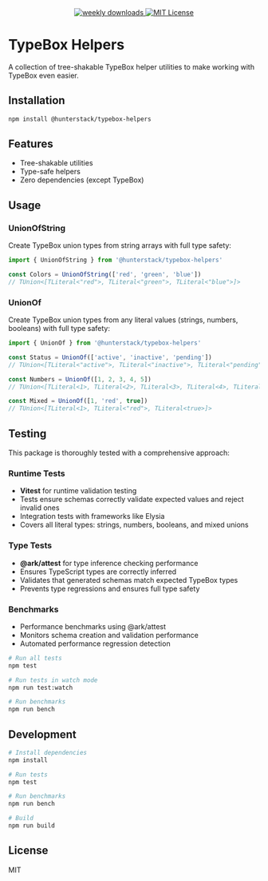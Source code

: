 <div align="center">
  <a href="https://www.npmjs.com/package/@hunterstack/typebox-helpers">
    <img alt="weekly downloads" src="https://img.shields.io/npm/dw/@hunterstack/typebox-helpers?logo=npm" />
  </a>
  <a href="https://github.com/hunterwilhelm/typebox-helpers/blob/main/LICENSE">
    <img alt="MIT License" src="https://img.shields.io/github/license/hunterwilhelm/typebox-helpers?logo=open-source-initiative" />
  </a>
</div>

# TypeBox Helpers

A collection of tree-shakable TypeBox helper utilities to make working with TypeBox even easier.

## Installation

```bash
npm install @hunterstack/typebox-helpers
```

## Features

- Tree-shakable utilities
- Type-safe helpers
- Zero dependencies (except TypeBox)

## Usage

### UnionOfString

Create TypeBox union types from string arrays with full type safety:

```typescript
import { UnionOfString } from '@hunterstack/typebox-helpers'

const Colors = UnionOfString(['red', 'green', 'blue'])
// TUnion<[TLiteral<"red">, TLiteral<"green">, TLiteral<"blue">]>
```

### UnionOf

Create TypeBox union types from any literal values (strings, numbers, booleans) with full type safety:

```typescript
import { UnionOf } from '@hunterstack/typebox-helpers'

const Status = UnionOf(['active', 'inactive', 'pending'])
// TUnion<[TLiteral<"active">, TLiteral<"inactive">, TLiteral<"pending">]>

const Numbers = UnionOf([1, 2, 3, 4, 5])
// TUnion<[TLiteral<1>, TLiteral<2>, TLiteral<3>, TLiteral<4>, TLiteral<5>]>

const Mixed = UnionOf([1, 'red', true])
// TUnion<[TLiteral<1>, TLiteral<"red">, TLiteral<true>]>
```

## Testing

This package is thoroughly tested with a comprehensive approach:

### Runtime Tests
- **Vitest** for runtime validation testing
- Tests ensure schemas correctly validate expected values and reject invalid ones
- Integration tests with frameworks like Elysia
- Covers all literal types: strings, numbers, booleans, and mixed unions

### Type Tests
- **@ark/attest** for type inference checking performance
- Ensures TypeScript types are correctly inferred
- Validates that generated schemas match expected TypeBox types
- Prevents type regressions and ensures full type safety

### Benchmarks
- Performance benchmarks using @ark/attest
- Monitors schema creation and validation performance
- Automated performance regression detection

```bash
# Run all tests
npm test

# Run tests in watch mode
npm run test:watch

# Run benchmarks
npm run bench
```

## Development

```bash
# Install dependencies
npm install

# Run tests
npm test

# Run benchmarks
npm run bench

# Build
npm run build
```

## License

MIT
